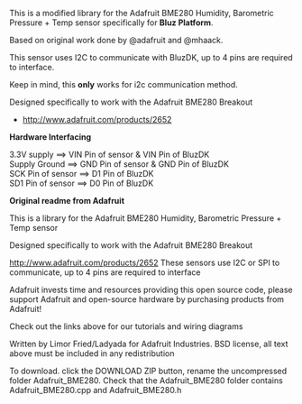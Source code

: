This is a modified library for the Adafruit BME280 Humidity, Barometric Pressure + Temp sensor specifically for **Bluz Platform**.

Based on original work done by @adafruit and @mhaack.

This sensor uses I2C to communicate with BluzDK, up to 4 pins are required to interface.

Keep in mind, this **only** works for i2c communication method.

Designed specifically to work with the Adafruit BME280 Breakout 
 * http://www.adafruit.com/products/2652

**Hardware Interfacing**

3.3V supply       ==> VIN Pin of sensor & VIN Pin of BluzDK <br />
Supply Ground     ==> GND Pin of sensor & GND Pin of BluzDK <br />
SCK Pin of sensor ==> D1 Pin of BluzDK <br />
SD1 Pin of sensor ==> D0 Pin of BluzDK <br />

**Original readme from Adafruit**

This is a library for the Adafruit BME280 Humidity, Barometric Pressure + Temp sensor

Designed specifically to work with the Adafruit BME280 Breakout

http://www.adafruit.com/products/2652
These sensors use I2C or SPI to communicate, up to 4 pins are required to interface

Adafruit invests time and resources providing this open source code, please support Adafruit and open-source hardware by purchasing products from Adafruit!

Check out the links above for our tutorials and wiring diagrams

Written by Limor Fried/Ladyada for Adafruit Industries.
BSD license, all text above must be included in any redistribution

To download. click the DOWNLOAD ZIP button, rename the uncompressed folder Adafruit_BME280. Check that the Adafruit_BME280 folder contains Adafruit_BME280.cpp and Adafruit_BME280.h
